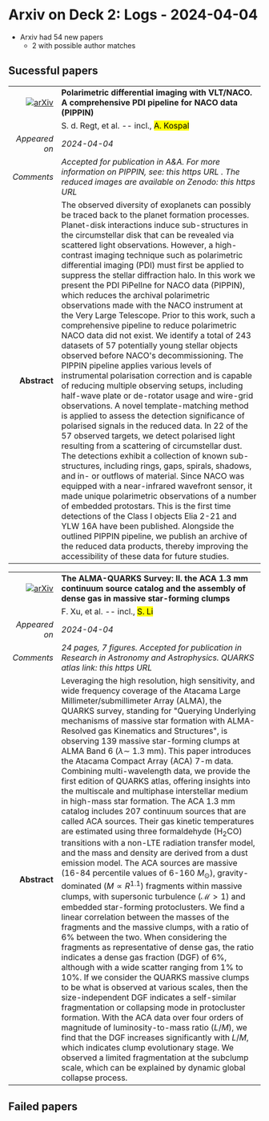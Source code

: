 # Arxiv on Deck 2: Logs - 2024-04-04

* Arxiv had 54 new papers
    * 2 with possible author matches

## Sucessful papers


|||
|---:|:---|
| [![arXiv](https://img.shields.io/badge/arXiv-arXiv:2404.02222-b31b1b.svg)](https://arxiv.org/abs/arXiv:2404.02222) | **Polarimetric differential imaging with VLT/NACO. A comprehensive PDI  pipeline for NACO data (PIPPIN)**  |
|| S. d. Regt, et al. -- incl., <mark>A. Kospal</mark> |
|*Appeared on*| *2024-04-04*|
|*Comments*| *Accepted for publication in A&A. For more information on PIPPIN, see: this https URL . The reduced images are available on Zenodo: this https URL*|
|**Abstract**| The observed diversity of exoplanets can possibly be traced back to the planet formation processes. Planet-disk interactions induce sub-structures in the circumstellar disk that can be revealed via scattered light observations. However, a high-contrast imaging technique such as polarimetric differential imaging (PDI) must first be applied to suppress the stellar diffraction halo. In this work we present the PDI PiPelIne for NACO data (PIPPIN), which reduces the archival polarimetric observations made with the NACO instrument at the Very Large Telescope. Prior to this work, such a comprehensive pipeline to reduce polarimetric NACO data did not exist. We identify a total of 243 datasets of 57 potentially young stellar objects observed before NACO's decommissioning. The PIPPIN pipeline applies various levels of instrumental polarisation correction and is capable of reducing multiple observing setups, including half-wave plate or de-rotator usage and wire-grid observations. A novel template-matching method is applied to assess the detection significance of polarised signals in the reduced data. In 22 of the 57 observed targets, we detect polarised light resulting from a scattering of circumstellar dust. The detections exhibit a collection of known sub-structures, including rings, gaps, spirals, shadows, and in- or outflows of material. Since NACO was equipped with a near-infrared wavefront sensor, it made unique polarimetric observations of a number of embedded protostars. This is the first time detections of the Class I objects Elia 2-21 and YLW 16A have been published. Alongside the outlined PIPPIN pipeline, we publish an archive of the reduced data products, thereby improving the accessibility of these data for future studies. |


|||
|---:|:---|
| [![arXiv](https://img.shields.io/badge/arXiv-arXiv:2404.02275-b31b1b.svg)](https://arxiv.org/abs/arXiv:2404.02275) | **The ALMA-QUARKS Survey: II. the ACA 1.3 mm continuum source catalog and  the assembly of dense gas in massive star-forming clumps**  |
|| F. Xu, et al. -- incl., <mark>S. Li</mark> |
|*Appeared on*| *2024-04-04*|
|*Comments*| *24 pages, 7 figures. Accepted for publication in Research in Astronomy and Astrophysics. QUARKS atlas link: this https URL*|
|**Abstract**| Leveraging the high resolution, high sensitivity, and wide frequency coverage of the Atacama Large Millimeter/submillimeter Array (ALMA), the QUARKS survey, standing for "Querying Underlying mechanisms of massive star formation with ALMA-Resolved gas Kinematics and Structures", is observing 139 massive star-forming clumps at ALMA Band 6 ($\lambda\sim$ 1.3 mm). This paper introduces the Atacama Compact Array (ACA) 7-m data. Combining multi-wavelength data, we provide the first edition of QUARKS atlas, offering insights into the multiscale and multiphase interstellar medium in high-mass star formation. The ACA 1.3 mm catalog includes 207 continuum sources that are called ACA sources. Their gas kinetic temperatures are estimated using three formaldehyde (H$_2$CO) transitions with a non-LTE radiation transfer model, and the mass and density are derived from a dust emission model. The ACA sources are massive (16-84 percentile values of 6-160 $M_{\odot}$), gravity-dominated ($M\propto R^{1.1}$) fragments within massive clumps, with supersonic turbulence ($\mathcal{M}>1$) and embedded star-forming protoclusters. We find a linear correlation between the masses of the fragments and the massive clumps, with a ratio of 6% between the two. When considering the fragments as representative of dense gas, the ratio indicates a dense gas fraction (DGF) of 6%, although with a wide scatter ranging from 1% to 10%. If we consider the QUARKS massive clumps to be what is observed at various scales, then the size-independent DGF indicates a self-similar fragmentation or collapsing mode in protocluster formation. With the ACA data over four orders of magnitude of luminosity-to-mass ratio ($L/M$), we find that the DGF increases significantly with $L/M$, which indicates clump evolutionary stage. We observed a limited fragmentation at the subclump scale, which can be explained by dynamic global collapse process. |

## Failed papers

